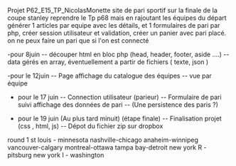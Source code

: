 Projet P62_E15_TP_NicolasMonette
site de pari sportif sur la finale de la coupe stanley
reprendre le Tp p68 mais en rajoutant les équipes du départ
générer  1 articles  par equipe avec les détails, et 1 formulaires de pari par php, créer session
 utilisateur et validation, créer un panier avec pari placé. on ne peux faire un pari que si l'on est connecté

-pour 8juin
-- découper html en bloc php (head, header, footer, aside ....)
-- data gérés en array, éventuellement a partir de fichiers ( texte, json )

-pour le 12juin
-- Page affichage du catalogue des équipes
-- vue par équipe

- pour le 17 juin
-- Connection utilisateur (parieur)
-- Formulaire de pari suivi affichage des données de pari
-- (Une persistence des paris ?)

- pour le 19 juin (Au plus tard minuit) (étape finale)
-- Finalisation projet (css , html, js)
-- Dépot du fichier zip sur dropbox

round 1 
st louis - minnesota
nashville-chicago
anaheim-winnipeg
vancouver-calgary
montreal-ottawa
tampa bay-detroit
new york R - pitsburg
new york I - washington